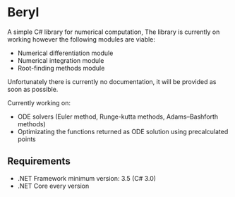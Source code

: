 # Beryl
A simple C# library for numerical computation, The library is currently on working however the following modules are viable:
* Numerical differentiation module
* Numerical integration module
* Root-finding methods module

Unfortunately there is currently no documentation, it will be provided as soon as possible.

Currently working on:
* ODE solvers (Euler method, Runge-kutta methods, Adams–Bashforth methods)
* Optimizating the functions returned as ODE solution using precalculated points 

## Requirements
* .NET Framework minimum version: 3.5 (C# 3.0)
* .NET Core every version
